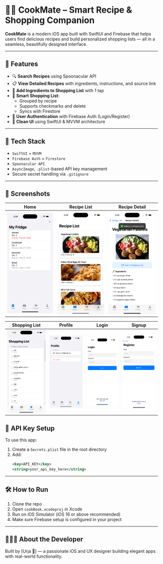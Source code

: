 
# 👨‍🍳 CookMate – Smart Recipe & Shopping Companion

**CookMate** is a modern iOS app built with SwiftUI and Firebase that helps users find delicious recipes and build personalized shopping lists — all in a seamless, beautifully designed interface.

---

## 🚀 Features

- 🔍 **Search Recipes** using Spoonacular API
- 📋 **View Detailed Recipes** with ingredients, instructions, and source link
- 🛒 **Add Ingredients to Shopping List** with 1 tap
- 🧾 **Smart Shopping List**:
  - Grouped by recipe
  - Supports checkmarks and delete
  - Syncs with Firestore
- 👤 **User Authentication** with Firebase Auth (Login/Register)
- 🌙 **Clean UI** using SwiftUI & MVVM architecture

---

## 🧠 Tech Stack

- `SwiftUI` + `MVVM`
- `Firebase Auth` + `Firestore`
- `Spoonacular API`
- `AsyncImage`, `.plist`-based API key management
- Secure secret handling via `.gitignore`

---


## 📸 Screenshots

| Home | Recipe List | Recipe Detail |
|------|-------------|----------------|
| ![Home](Screenshot/homescreen.png) | ![List](Screenshot/recipelist.png) | ![Detail](Screenshot/detailrecipe.png) |

| Shopping List | Profile | Login | Signup |
|---------------|---------|-------|--------|
| ![Shopping](Screenshot/shoppinglist.png) | ![Profile](Screenshot/profile.png) | ![Login](Screenshot/login.png) | ![Signup](Screenshot/signup.png) |



## 🔐 API Key Setup

To use this app:

1. Create a `Secrets.plist` file in the root directory
2. Add:
   ```xml
   <key>API_KEY</key>
   <string>your_api_key_here</string>
   ```

---

## 🛠 How to Run

1. Clone the repo  
2. Open `cookBook.xcodeproj` in Xcode  
3. Run on iOS Simulator (iOS 16 or above recommended)  
4. Make sure Firebase setup is configured in your project  

---

## 🙋🏻‍♂️ About the Developer

Built by [Urja 💙] — a passionate iOS and UX designer building elegant apps with real-world functionality.
